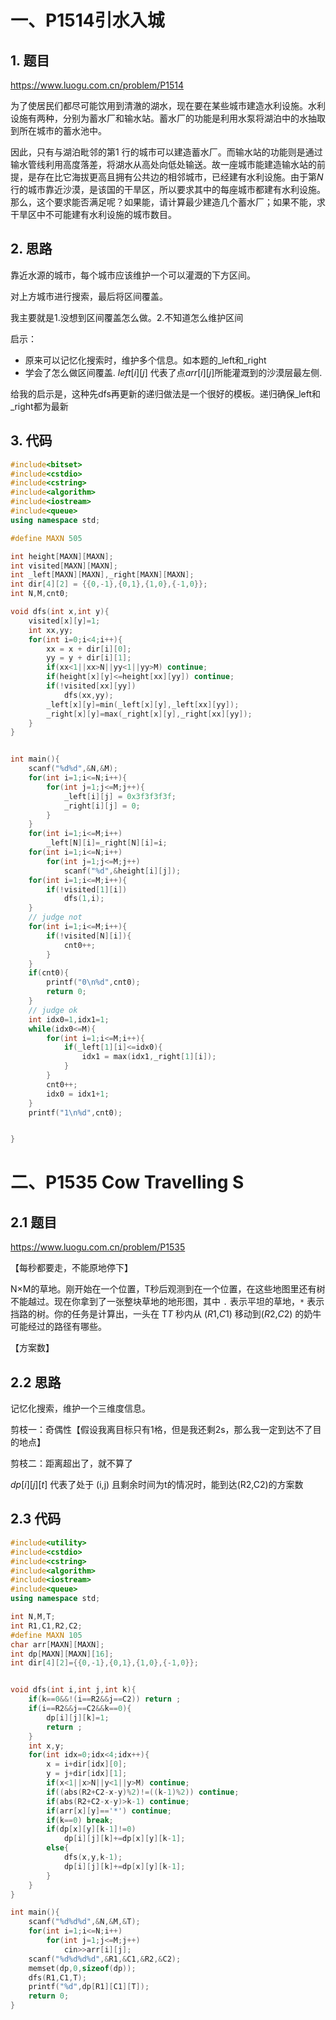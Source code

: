 # 一、P1514引水入城
## 1. 题目
https://www.luogu.com.cn/problem/P1514

为了使居民们都尽可能饮用到清澈的湖水，现在要在某些城市建造水利设施。水利设施有两种，分别为蓄水厂和输水站。蓄水厂的功能是利用水泵将湖泊中的水抽取到所在城市的蓄水池中。

因此，只有与湖泊毗邻的第1 行的城市可以建造蓄水厂。而输水站的功能则是通过输水管线利用高度落差，将湖水从高处向低处输送。故一座城市能建造输水站的前提，是存在比它海拔更高且拥有公共边的相邻城市，已经建有水利设施。由于第*N* 行的城市靠近沙漠，是该国的干旱区，所以要求其中的每座城市都建有水利设施。那么，这个要求能否满足呢？如果能，请计算最少建造几个蓄水厂；如果不能，求干旱区中不可能建有水利设施的城市数目。

## 2. 思路

靠近水源的城市，每个城市应该维护一个可以灌溉的下方区间。

对上方城市进行搜索，最后将区间覆盖。

我主要就是1.没想到区间覆盖怎么做。2.不知道怎么维护区间

启示：

* 原来可以记忆化搜索时，维护多个信息。如本题的_left和_right 
* 学会了怎么做区间覆盖.  $left[i][j]$  代表了点$arr[i][j]$所能灌溉到的沙漠层最左侧.

给我的启示是，这种先dfs再更新的递归做法是一个很好的模板。递归确保_left和\_right都为最新

## 3. 代码

```cpp
#include<bitset>
#include<cstdio>
#include<cstring>
#include<algorithm>
#include<iostream>
#include<queue>
using namespace std;

#define MAXN 505

int height[MAXN][MAXN];
int visited[MAXN][MAXN];
int _left[MAXN][MAXN],_right[MAXN][MAXN];
int dir[4][2] = {{0,-1},{0,1},{1,0},{-1,0}};
int N,M,cnt0;

void dfs(int x,int y){
    visited[x][y]=1;
    int xx,yy;
    for(int i=0;i<4;i++){
        xx = x + dir[i][0];
        yy = y + dir[i][1];
        if(xx<1||xx>N||yy<1||yy>M) continue;
        if(height[x][y]<=height[xx][yy]) continue;
        if(!visited[xx][yy])
            dfs(xx,yy);
        _left[x][y]=min(_left[x][y],_left[xx][yy]);
        _right[x][y]=max(_right[x][y],_right[xx][yy]);
    }
}


int main(){
    scanf("%d%d",&N,&M);
    for(int i=1;i<=N;i++){
        for(int j=1;j<=M;j++){
            _left[i][j] = 0x3f3f3f3f;
            _right[i][j] = 0;
        }
    }
    for(int i=1;i<=M;i++)
        _left[N][i]=_right[N][i]=i;
    for(int i=1;i<=N;i++)
        for(int j=1;j<=M;j++)
            scanf("%d",&height[i][j]);
    for(int i=1;i<=M;i++){
        if(!visited[1][i])
            dfs(1,i);
    }
    // judge not
    for(int i=1;i<=M;i++){
        if(!visited[N][i]){
            cnt0++;
        }
    } 
    if(cnt0){
        printf("0\n%d",cnt0);
        return 0;
    }
    // judge ok
    int idx0=1,idx1=1;
    while(idx0<=M){
        for(int i=1;i<=M;i++){
            if(_left[1][i]<=idx0){
                idx1 = max(idx1,_right[1][i]);
            }
        }
        cnt0++;
        idx0 = idx1+1;
    }
    printf("1\n%d",cnt0);


}
```

# 二、P1535 Cow Travelling S

## 2.1 题目

https://www.luogu.com.cn/problem/P1535

【每秒都要走，不能原地停下】

N×M的草地。刚开始在一个位置，T秒后观测到在一个位置，在这些地图里还有树不能越过。现在你拿到了一张整块草地的地形图，其中 `.` 表示平坦的草地，`*` 表示挡路的树。你的任务是计算出，一头在 T*T* 秒内从 (*R*1,*C*1) 移动到(*R*2,*C*2) 的奶牛可能经过的路径有哪些。

【方案数】

## 2.2 思路

记忆化搜索，维护一个三维度信息。

剪枝一：奇偶性【假设我离目标只有1格，但是我还剩2s，那么我一定到达不了目的地点】

剪枝二：距离超出了，就不算了

$dp[i][j][t]$ 代表了处于 (i,j) 且剩余时间为t的情况时，能到达(R2,C2)的方案数

## 2.3 代码

```cpp
#include<utility>
#include<cstdio>
#include<cstring>
#include<algorithm>
#include<iostream>
#include<queue>
using namespace std;

int N,M,T;
int R1,C1,R2,C2;
#define MAXN 105
char arr[MAXN][MAXN];
int dp[MAXN][MAXN][16];
int dir[4][2]={{0,-1},{0,1},{1,0},{-1,0}};


void dfs(int i,int j,int k){
    if(k==0&&!(i==R2&&j==C2)) return ;
    if(i==R2&&j==C2&&k==0){
        dp[i][j][k]=1;
        return ;
    }
    int x,y;
    for(int idx=0;idx<4;idx++){
        x = i+dir[idx][0];
        y = j+dir[idx][1];
        if(x<1||x>N||y<1||y>M) continue;
        if((abs(R2+C2-x-y)%2)!=((k-1)%2)) continue;
        if(abs(R2+C2-x-y)>k-1) continue;
        if(arr[x][y]=='*') continue;
        if(k==0) break;
        if(dp[x][y][k-1]!=0) 
            dp[i][j][k]+=dp[x][y][k-1];
        else{
            dfs(x,y,k-1);
            dp[i][j][k]+=dp[x][y][k-1];
        }
    }
}

int main(){
    scanf("%d%d%d",&N,&M,&T);
    for(int i=1;i<=N;i++)
        for(int j=1;j<=M;j++)
            cin>>arr[i][j];
    scanf("%d%d%d%d",&R1,&C1,&R2,&C2);
    memset(dp,0,sizeof(dp));
    dfs(R1,C1,T);
    printf("%d",dp[R1][C1][T]);
    return 0;
}
```